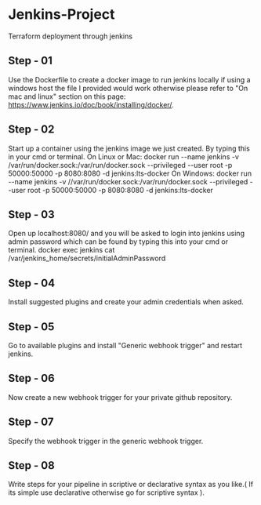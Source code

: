 # Jenkins-Project
Terraform deployment through jenkins

## Step - 01
Use the Dockerfile to create a docker image to run jenkins locally if using a windows host the file I provided would work otherwise please refer to "On mac and linux" section on this page: https://www.jenkins.io/doc/book/installing/docker/.

## Step - 02
Start up a container using the jenkins image we just created. By typing this in your cmd or terminal.
On Linux or Mac:
docker run --name jenkins -v /var/run/docker.sock:/var/run/docker.sock --privileged --user root -p 50000:50000 -p 8080:8080 -d jenkins:lts-docker
On Windows:
docker run --name jenkins -v //var/run/docker.sock:/var/run/docker.sock  --privileged --user root -p 50000:50000 -p 8080:8080 -d jenkins:lts-docker

## Step - 03
Open up localhost:8080/ and you will be asked to login into jenkins using admin password which can be found by typing this into your cmd or terminal.
docker exec jenkins cat /var/jenkins_home/secrets/initialAdminPassword

## Step - 04
Install suggested plugins and create your admin credentials when asked.

## Step - 05
Go to available plugins and install "Generic webhook trigger" and restart jenkins.

## Step - 06
Now create a new webhook trigger for your private github repository.

## Step - 07
Specify the webhook trigger in the generic webhook trigger.

## Step - 08
Write steps for your pipeline in scriptive or declarative syntax as you like.( If its simple use declarative otherwise go for scriptive syntax ).
